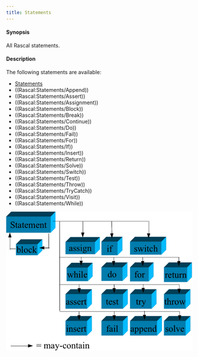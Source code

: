 ```yaml
---
title: Statements
---
```


#### Synopsis

All Rascal statements.

#### Description

The following statements are available:
* [Statements](../../Rascal/Statements)
* ((Rascal:Statements/Append))
* ((Rascal:Statements/Assert))
* ((Rascal:Statements/Assignment))
* ((Rascal:Statements/Block))
* ((Rascal:Statements/Break))
* ((Rascal:Statements/Continue))
* ((Rascal:Statements/Do))
* ((Rascal:Statements/Fail))
* ((Rascal:Statements/For))
* ((Rascal:Statements/If))
* ((Rascal:Statements/Insert))
* ((Rascal:Statements/Return))
* ((Rascal:Statements/Solve))
* ((Rascal:Statements/Switch))
* ((Rascal:Statements/Test))
* ((Rascal:Statements/Throw))
* ((Rascal:Statements/TryCatch))
* ((Rascal:Statements/Visit))
* ((Rascal:Statements/While))


![](/assets/Rascal/Statements/statement-parts.png)



